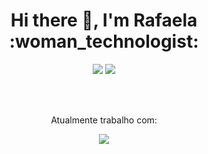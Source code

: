 <h1 align="center">Hi there 👋, I'm Rafaela :woman_technologist:</h1>

<div align="center">
  <a href="mailto:rafaelaqueirozdev@gmail.com"><img src="https://img.shields.io/badge/Gmail-D14836?style=for-the-badge&logo=gmail&logoColor=white"/></a>
  <a href="https://www.linkedin.com/in/rafaelaqueirozdev"><img src="https://img.shields.io/badge/LinkedIn-0077B5?style=for-the-badge&logo=linkedin&logoColor=white"/></a>
</div>

<br><br>

<p align="center">Atualmente trabalho com:</p>
<p align="center">
  <a href="https://skillicons.dev">
    <img src="https://skillicons.dev/icons?i=react,js,html,css,wordpress,php,docker" />
  </a>
</p>

